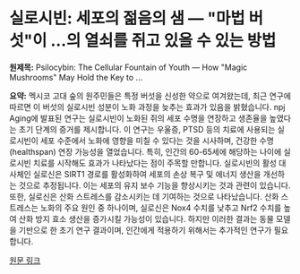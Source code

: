 # 실로시빈: 세포의 젊음의 샘 — "마법 버섯"이 …의 열쇠를 쥐고 있을 수 있는 방법

**원제목:** Psilocybin: The Cellular Fountain of Youth — How &quot;Magic Mushrooms&quot; May Hold the Key to ...

**요약:** 멕시코 고대 숲의 원주민들은 특정 버섯을 신성한 약으로 여겨왔는데, 최근 연구에 따르면 이 버섯의 실로시빈 성분이 노화 과정을 늦추는 효과가 있음을 밝혔습니다.  npj Aging에 발표된 연구는 실로시빈이 노화된 쥐의 세포 수명을 연장하고 생존율을 높였다는 초기 단계의 증거를 제시합니다.  이 연구는 우울증, PTSD 등의 치료에 사용되는 실로시빈이 세포 수준에서 노화에 영향을 미칠 수 있다는 것을 시사하며, 건강한 수명(healthspan) 연장 가능성을 열었습니다.  특히, 인간의 60-65세에 해당하는 나이에 실로시빈 치료를 시작해도 효과가 나타났다는 점이 주목할 만합니다.  실로시빈의 활성 대사체인 실로신은 SIRT1 경로를 활성화하여 세포의 손상 복구 및 에너지 생산을 개선하는 것으로 추정됩니다.  이는 세포의 유지 보수 기능을 향상시키는 것과 관련이 있습니다.  또한, 실로신은 산화 스트레스를 감소시키는 데 기여하는 것으로 나타났습니다.  산화 스트레스는 노화의 주요 원인 중 하나이며, 실로신은 Nox4 수치를 낮추고 Nrf2 수치를 높여 산화 방지 효소 생산을 증가시킬 가능성이 있습니다.  하지만 이러한 결과는 동물 모델을 기반으로 한 초기 연구 결과이며, 인간에게 적용하기 위해서는 추가적인 연구가 필요합니다.

[원문 링크](https://foodmedcenter.org/psilocybin-the-cellular-fountain-of-youth-how-magic-mushrooms-may-hold-the-key-to-healthy-aging/)
